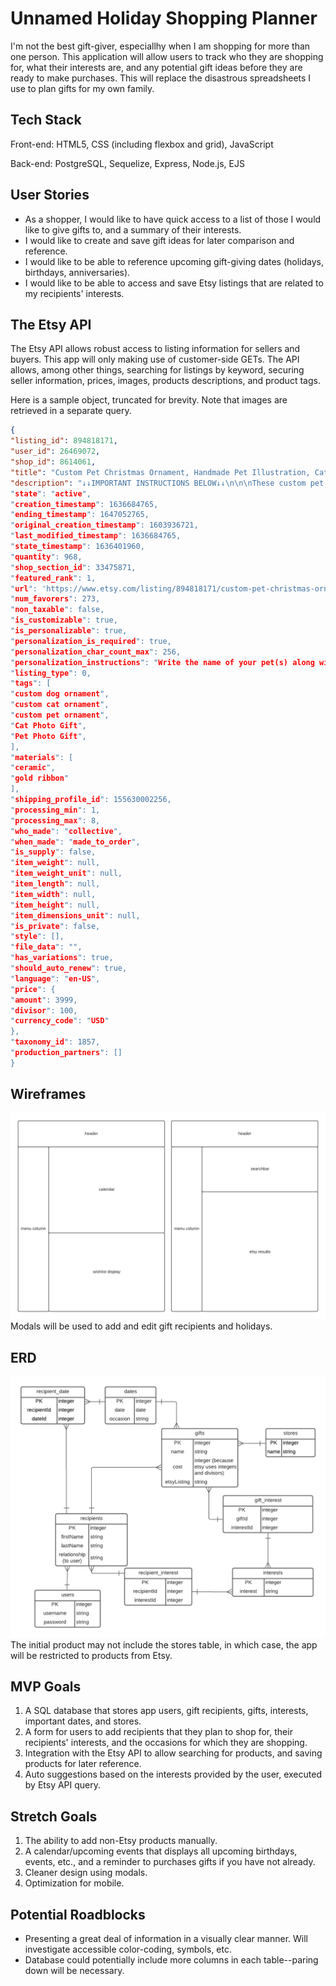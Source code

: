 # Unnamed Holiday Shopping Planner
I'm not the best gift-giver, especiallhy when I am shopping for more than one person. This application will allow users to track who they are shopping for, what their interests are, and any potential gift ideas before they are ready to make purchases. This will replace the disastrous spreadsheets I use to plan gifts for my own family.

## Tech Stack
Front-end: HTML5, CSS (including flexbox and grid), JavaScript

Back-end: PostgreSQL, Sequelize, Express, Node.js, EJS


## User Stories
* As a shopper, I would like to have quick access to a list of those I would like to give gifts to, and a summary of their interests.
* I would like to create and save gift ideas for later comparison and reference.
* I would like to be able to reference upcoming gift-giving dates (holidays, birthdays, anniversaries).
* I would like to be able to access and save Etsy listings that are related to my recipients' interests.

## The Etsy API
The Etsy API allows robust access to listing information for sellers and buyers. This app will only making use of customer-side GETs. The API allows, among other things, searching for listings by keyword, securing seller information, prices, images, products descriptions, and product tags.

Here is a sample object, truncated for brevity. Note that images are retrieved in a separate query.

```JSON
{
"listing_id": 894818171,
"user_id": 26469072,
"shop_id": 8614061,
"title": "Custom Pet Christmas Ornament, Handmade Pet Illustration, Cat Dog Portrait, Ceramic Christmas Tree Decoration, Personalized Gift Photo Xmas",
"description": "↓↓IMPORTANT INSTRUCTIONS BELOW↓↓\n\n\nThese custom pet ornament portraits are the best gift for any animal lover! They are super adorable and will make the perfect addition to your Christmas tree.\n\nEach pet portrait is done by hand (I work with an amazing artist to help out with the many orders!), to order with the help of photos that you will send of your pet!,
"state": "active",
"creation_timestamp": 1636684765,
"ending_timestamp": 1647052765,
"original_creation_timestamp": 1603936721,
"last_modified_timestamp": 1636684765,
"state_timestamp": 1636401960,
"quantity": 968,
"shop_section_id": 33475871,
"featured_rank": 1,
"url": 'https://www.etsy.com/listing/894818171/custom-pet-christmas-ornament-handmade',
"num_favorers": 273,
"non_taxable": false,
"is_customizable": true,
"is_personalizable": true,
"personalization_is_required": true,
"personalization_char_count_max": 256,
"personalization_instructions": "Write the name of your pet(s) along with the accessory (optional) you&#39;d like for each pet. Refer to the listing photo of accessories and write the accessory number.",
"listing_type": 0,
"tags": [
"custom dog ornament",
"custom cat ornament",
"custom pet ornament",
"Cat Photo Gift",
"Pet Photo Gift",
],
"materials": [
"ceramic",
"gold ribbon"
],
"shipping_profile_id": 155630002256,
"processing_min": 1,
"processing_max": 8,
"who_made": "collective",
"when_made": "made_to_order",
"is_supply": false,
"item_weight": null,
"item_weight_unit": null,
"item_length": null,
"item_width": null,
"item_height": null,
"item_dimensions_unit": null,
"is_private": false,
"style": [],
"file_data": "",
"has_variations": true,
"should_auto_renew": true,
"language": "en-US",
"price": {
"amount": 3999,
"divisor": 100,
"currency_code": "USD"
},
"taxonomy_id": 1857,
"production_partners": []
}
```

## Wireframes
![Wireframes](./project-2-wireframes.png)
Modals will be used to add and edit gift recipients and holidays.

## ERD
![Image](./Project-2-ERD.png)
The initial product may not include the stores table, in which case, the app will be restricted to products from Etsy.

## MVP Goals
1. A SQL database that stores app users, gift recipients, gifts, interests, important dates, and stores. 
1. A form for users to add recipients that they plan to shop for, their recipients' interests, and the occasions for which they are shopping.
1. Integration with the Etsy API to allow searching for products, and saving products for later reference.
1. Auto suggestions based on the interests provided by the user, executed by Etsy API query.

## Stretch Goals
1. The ability to add non-Etsy products manually.
1. A calendar/upcoming events that displays all upcoming birthdays, events, etc., and a reminder to purchases gifts if you have not already.
1. Cleaner design using modals.
1. Optimization for mobile.

## Potential Roadblocks
* Presenting a great deal of information in a visually clear manner. Will investigate accessible color-coding, symbols, etc.
* Database could potentially include more columns in each table--paring down will be necessary.

